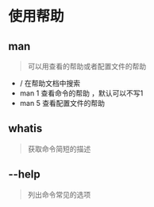 # 使用帮助

## man
> 可以用查看的帮助或者配置文件的帮助
- /<patter> 在帮助文档中搜索
- man 1  <command> 查看命令的帮助 ，默认可以不写1
- man 5  <profile> 查看配置文件的帮助

## whatis
> 获取命令简短的描述
## --help
> 列出命令常见的选项